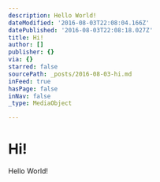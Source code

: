 ```yaml
---
description: Hello World!
dateModified: '2016-08-03T22:08:04.166Z'
datePublished: '2016-08-03T22:08:18.027Z'
title: Hi!
author: []
publisher: {}
via: {}
starred: false
sourcePath: _posts/2016-08-03-hi.md
inFeed: true
hasPage: false
inNav: false
_type: MediaObject

---
```

# Hi!

Hello World!